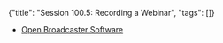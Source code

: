 {"title": "Session 100.5: Recording a Webinar", "tags": []}

* [Open Broadcaster Software](https://obsproject.com/)

